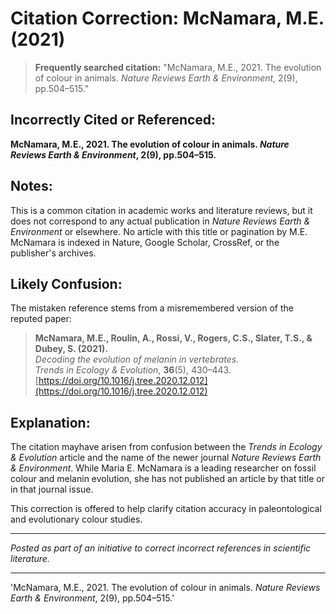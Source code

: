# Citation Correction: McNamara, M.E. (2021)

> **Frequently searched citation:**
>  "McNamara, M.E., 2021. The evolution of colour in animals. *Nature Reviews Earth & Environment*, 2(9), pp.504–515."

## Incorrectly Cited or Referenced:
**McNamara, M.E., 2021. The evolution of colour in animals. *Nature Reviews Earth & Environment*, 2(9), pp.504–515.**

## Notes:
This is a common citation in academic works and literature reviews, but it does not correspond to any actual publication in *Nature Reviews Earth & Environment* or elsewhere. No article with this title or pagination by M.E. McNamara is indexed in Nature, Google Scholar, CrossRef, or the publisher's archives.

## Likely Confusion:
The mistaken reference stems from a misremembered version of the reputed paper:

> **McNamara, M.E., Roulin, A., Rossi, V., Rogers, C.S., Slater, T.S., & Dubey, S. (2021).**  
> *Decoding the evolution of melanin in vertebrates.*  
> *Trends in Ecology & Evolution*, **36**(5), 430–443.  
> [https://doi.org/10.1016/j.tree.2020.12.012](https://doi.org/10.1016/j.tree.2020.12.012)

## Explanation:
The citation mayhave arisen from confusion between the *Trends in Ecology & Evolution* article and the name of the newer journal *Nature Reviews Earth & Environment*. While Maria E. McNamara is a leading researcher on fossil colour and melanin evolution, she has not published an article by that title or in that journal issue.

This correction is offered to help clarify citation accuracy in paleontological and evolutionary colour studies.

---

*Posted as part of an initiative to correct incorrect references in scientific literature.*

---

'McNamara, M.E., 2021. The evolution of colour in animals. *Nature Reviews Earth & Environment*, 2(9), pp.504–515.'
